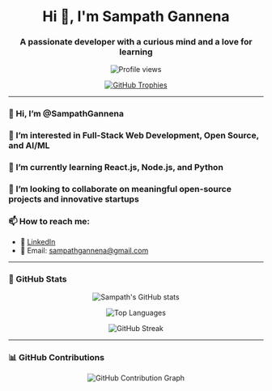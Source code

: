 <h1 align="center">Hi 👋, I'm Sampath Gannena</h1>
<h3 align="center">A passionate developer with a curious mind and a love for learning</h3>

<p align="center">
  <img src="https://komarev.com/ghpvc/?username=SampathGannena&label=Profile%20views&color=0e75b6&style=flat" alt="Profile views" />
</p>

<p align="center">
  <a href="https://github.com/ryo-ma/github-profile-trophy">
    <img src="https://github-profile-trophy.vercel.app/?username=SampathGannena&theme=algolia&no-bg=true&no-frame=true" alt="GitHub Trophies" />
  </a>
</p>

---

### 👋 Hi, I’m @SampathGannena  
### 👀 I’m interested in Full-Stack Web Development, Open Source, and AI/ML  
### 🌱 I’m currently learning React.js, Node.js, and Python  
### 💞️ I’m looking to collaborate on meaningful open-source projects and innovative startups  
### 📫 How to reach me:  
- 🔗 [LinkedIn](https://www.linkedin.com/in/sampath-gannena-4626b8288)  
- 📧 Email: sampathgannena@gmail.com  

---

### 🧠 GitHub Stats

<p align="center">
  <img src="https://github-readme-stats.vercel.app/api?username=SampathGannena&show_icons=true&theme=radical" alt="Sampath's GitHub stats" />
</p>

<p align="center">
  <img src="https://github-readme-stats.vercel.app/api/top-langs/?username=SampathGannena&layout=compact&theme=radical" alt="Top Languages" />
</p>

<p align="center">
  <img src="https://github-readme-streak-stats.herokuapp.com/?user=SampathGannena&theme=radical" alt="GitHub Streak" />
</p>

---

### 📊 GitHub Contributions

<p align="center">
  <img src="https://github-contribution-graph.vercel.app/?username=SampathGannena&theme=radical" alt="GitHub Contribution Graph" />
</p>
